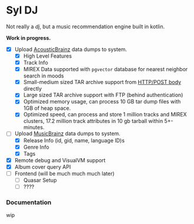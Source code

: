 # Syl DJ

Not really a *dj*, but a music recommendation engine built in kotlin.

**Work in progress.**

- [x] Upload [AcousticBrainz](https://data.metabrainz.org/pub/musicbrainz/acousticbrainz/dumps/acousticbrainz-highlevel-json-20220623/) data dumps to system.
  - [x] High Level Features
  - [x] Track Info 
  - [x] MIREX Data supported with `pgvector` database for nearest neighbor search in moods
  - [x] Small-medium sized TAR archive support from [HTTP/POST body](https://everything.curl.dev/http/post/binary.html) directly
  - [x] Large sized TAR archive support with FTP (behind authentication)
  - [X] Optimized memory usage, can process 10 GB tar dump files with 1GB of heap space.
  - [X] Optimized speed, can process and store 1 million tracks and MIREX clusters, 17.2 million track attributes in 10 gb tarball within 5+- minutes.
- [ ] Upload [MusicBrainz](https://wiki.musicbrainz.org/Main_Page) data dumps to system.
  - [x] Release Info (id, gid, name, language ID)s
  - [x] Genre Info
  - [x] Tags
- [x] Remote debug and VisualVM support
- [x] Album cover query API
- [ ] Frontend (will be much much much later)
  - [ ] Quasar Setup
  - [ ] ????

### Documentation
wip